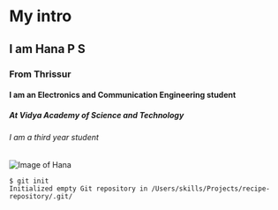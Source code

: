 # My intro 

## I am Hana P S
### From Thrissur
#### I am an Electronics and Communication Engineering student
##### At Vidya Academy of Science and Technology
###### I am a third year student
![Image of Hana](https://drive.google.com/file/d/1SvBFqUFSdfgKtjGQDEiXLczGioOrADN2/view?usp=sharing)
```
$ git init
Initialized empty Git repository in /Users/skills/Projects/recipe-repository/.git/
```
